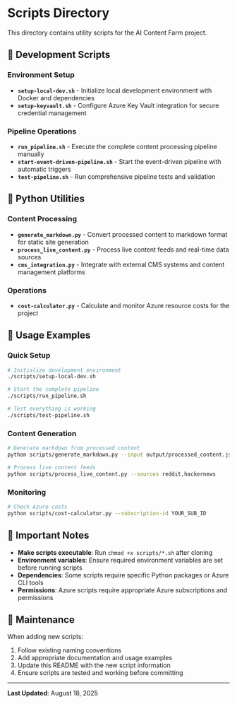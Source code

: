# Scripts Directory

This directory contains utility scripts for the AI Content Farm project.

## 🔧 Development Scripts

### Environment Setup
- **`setup-local-dev.sh`** - Initialize local development environment with Docker and dependencies
- **`setup-keyvault.sh`** - Configure Azure Key Vault integration for secure credential management

### Pipeline Operations
- **`run_pipeline.sh`** - Execute the complete content processing pipeline manually
- **`start-event-driven-pipeline.sh`** - Start the event-driven pipeline with automatic triggers
- **`test-pipeline.sh`** - Run comprehensive pipeline tests and validation

## 🐍 Python Utilities

### Content Processing
- **`generate_markdown.py`** - Convert processed content to markdown format for static site generation
- **`process_live_content.py`** - Process live content feeds and real-time data sources
- **`cms_integration.py`** - Integrate with external CMS systems and content management platforms

### Operations
- **`cost-calculator.py`** - Calculate and monitor Azure resource costs for the project

## 📖 Usage Examples

### Quick Setup
```bash
# Initialize development environment
./scripts/setup-local-dev.sh

# Start the complete pipeline
./scripts/run_pipeline.sh

# Test everything is working
./scripts/test-pipeline.sh
```

### Content Generation
```bash
# Generate markdown from processed content
python scripts/generate_markdown.py --input output/processed_content.json

# Process live content feeds  
python scripts/process_live_content.py --sources reddit,hackernews
```

### Monitoring
```bash
# Check Azure costs
python scripts/cost-calculator.py --subscription-id YOUR_SUB_ID
```

## 🚨 Important Notes

- **Make scripts executable**: Run `chmod +x scripts/*.sh` after cloning
- **Environment variables**: Ensure required environment variables are set before running scripts
- **Dependencies**: Some scripts require specific Python packages or Azure CLI tools
- **Permissions**: Azure scripts require appropriate Azure subscriptions and permissions

## 🔄 Maintenance

When adding new scripts:
1. Follow existing naming conventions
2. Add appropriate documentation and usage examples
3. Update this README with the new script information
4. Ensure scripts are tested and working before committing

---
**Last Updated**: August 18, 2025
